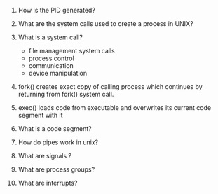 1. How is the PID generated?
2. What are the system calls used to create a process in UNIX?
3. What is a system call?
   - file management system calls
   - process control
   - communication
   - device manipulation
  
4. fork() creates exact copy of calling process which continues by returning from fork() system call.
5. exec() loads code from executable and overwrites its current code segment with it
6. What is a code segment?
7. How do pipes work in unix?
8. What are signals ?
9. What are process groups?
10. What are interrupts?
